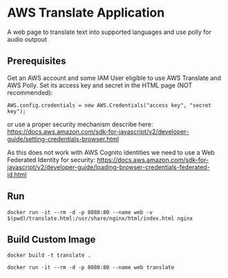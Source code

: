# AWS Translate Application

A web page to translate text into supported languages and use polly for audio outpout

## Prerequisites

Get an AWS account and some IAM User eligible to use AWS Translate and AWS Polly.
Set its access key and secret in the HTML page (NOT recommended):
```
AWS.config.credentials = new AWS.Credentials("access key", "secret key");
```

or use a proper security mechanism describe here:
https://docs.aws.amazon.com/sdk-for-javascript/v2/developer-guide/setting-credentials-browser.html

As this does not work with AWS Cognito identities we need to use a Web Federated Identity for security:
https://docs.aws.amazon.com/sdk-for-javascript/v2/developer-guide/loading-browser-credentials-federated-id.html

## Run

```
docker run -it --rm -d -p 8080:80 --name web -v $(pwd)/translate.html:/usr/share/nginx/html/index.html nginx
```

## Build Custom Image

```
docker build -t translate .
```

```
docker run -it --rm -d -p 8080:80 --name web translate
```
